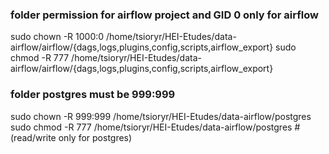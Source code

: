 ###  folder permission for airflow project and GID 0 only for airflow

sudo chown -R 1000:0 /home/tsioryr/HEI-Etudes/data-airflow/airflow/{dags,logs,plugins,config,scripts,airflow_export}
sudo chmod -R 777 /home/tsioryr/HEI-Etudes/data-airflow/airflow/{dags,logs,plugins,config,scripts,airflow_export}

### folder postgres must be 999:999 
sudo chown -R 999:999 /home/tsioryr/HEI-Etudes/data-airflow/postgres
sudo chmod -R 777 /home/tsioryr/HEI-Etudes/data-airflow/postgres  # 
 (read/write only for postgres)

